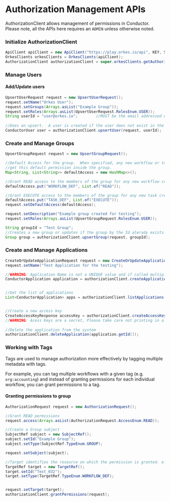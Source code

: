 # Authorization Management APIs
AuthorizationClient allows management of permissions in Conductor.
Please note, all the APIs here requires an `ADMIN` unless otherwise noted.

### Initialize AuthorizationClient
```java
ApiClient apiClient = new ApiClient("https://play.orkes.io/api", KEY, SECRET);
OrkesClients orkesClients = OrkesClients(apiClient);
AuthorizationClient authorizationClient = super.orkesClients.getAuthorizationClient();
```

### Manage Users

#### Add/Update users
````java
UpsertUserRequest request = new UpsertUserRequest();
request.setName("Orkes User");
request.setGroups(Arrays.asList("Example Group"));
request.setRoles(Arrays.asList(UpsertUserRequest.RolesEnum.USER));
String userId = "user@orkes.io";        //MUST be the email addressed used to login to Conductor
        
//Does an upsert.  A user is created if the user does not exist in the system, or updated for an existing user.        
ConductorUser user = authorizationClient.upsertUser(request, userId);
````


### Create and Manage Groups
```java
UpsertGroupRequest request = new UpsertGroupRequest();

//Default Access for the group.  When specified, any new workflow or task created by the members of this group
//get this default permission inside the group.
Map<String, List<String>> defaultAccess = new HashMap<>();

//Grant READ access to the members of the group for any new workflow created by a member of this group
defaultAccess.put("WORKFLOW_DEF", List.of("READ"));

//Grant EXECUTE access to the members of the group for any new task created by a member of this group
defaultAccess.put("TASK_DEF", List.of("EXECUTE"));
request.setDefaultAccess(defaultAccess);

request.setDescription("Example group created for testing");
request.setRoles(Arrays.asList(UpsertGroupRequest.RolesEnum.USER));

String groupId = "Test Group";
//Creates a new group or updates if the group by the Id alerady exists
Group group = authorizationClient.upsertGroup(request, groupId);
```
### Create and Manage Applications
```java
CreateOrUpdateApplicationRequest request = new CreateOrUpdateApplicationRequest();
request.setName("Test Application for the testing");

//WARNING: Application Name is not a UNIQUE value and if called multiple times, it will create a new application
ConductorApplication application = authorizationClient.createApplication(request);


//Get the list of applications
List<ConductorApplication> apps = authorizationClient.listApplications();


//Create a new access key
CreateAccessKeyResponse accessKey = authorizationClient.createAccessKey(application.getId());
//WARNING: Acess Keys are a secret, Please take care not printing in a log
        
//Delete the application from the system
authorizationClient.deleteApplication(application.getId());
```

### Working with Tags
Tags are used to manage authorization more effectively by tagging multiple metadata with tags.

For example, you can tag multiple workflows with a given tag (e.g. `org:accounting`) and instead of granting permissions 
for each individual workflow, you can grant permissions to a tag.

#### Granting permissions to group
```java
AuthorizationRequest request = new AuthorizationRequest();

//Grant READ permissions
request.access(Arrays.asList(AuthorizationRequest.AccessEnum.READ));

//Create a Group subject
SubjectRef subject = new SubjectRef();
subject.setId("Example Group");
subject.setType(SubjectRef.TypeEnum.GROUP);

request.setSubject(subject);

//Target identifies the resource on which the permission is granted. e.g. Workflow, Task etc.
TargetRef target = new TargetRef();
target.setId("Test_032");
target.setType(TargetRef.TypeEnum.WORKFLOW_DEF);


request.setTarget(target);
authorizationClient.grantPermissions(request);

```